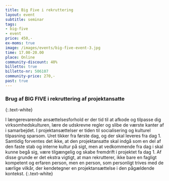 ```yaml
---
title: Big Five i rekruttering
layout: event
subtitle: seminar
tags:
- big-five
- event
price: 450,-
ex-moms: true
image: /images/events/big-five-event-3.jpg
time: 17.00-20.00
place: Online
community-discount: 40%
billetto: true
billetto-nr: 506107
community-price: 270,-
past: true
---
```


### Brug af BIG FIVE i rekruttering af projektansatte
{:.text-white}

I længerevarende ansættelsesforhold er der tid til at afkode og tilpasse dig virksomhedskulturen, lære de udskrevne regler og slibe de værste kanter af i samarbejdet. I projektansættelser er tiden til socialisering og kulturel tilpasning sparsom. Uret tikker fra første dag, og der skal leveres fra dag 1. Samtidig forventes det ikke, at den projektansatte skal indgå som en del af den faste stab og interne kultur på sigt, men at vedkommende fra dag i skal kunne begå sig, være tilgængelig og skabe fremdrift i projektet fa dag 1. Af disse grunde er det ekstra vigtigt, at man rekrutterer, ikke bare en fagligt kompetent og erfaren person, men en person, som personligt trives med de særlige vilkår, der kendetegner en projektansættelse i den pågældende kontekst.
{:.text-white}